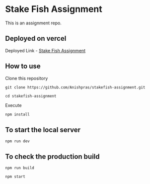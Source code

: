 # Stake Fish Assignment

This is an assignment repo.

## Deployed on vercel

Deployed Link - [Stake Fish Assignment](https://stakefish-assignment.vercel.app/)

## How to use

Clone this repository

```
git clone https://github.com/Anishpras/stakefish-assignment.git
```
```
cd stakefish-assignment
```

Execute 

```bash
npm install
```
## To start the local server
```
npm run dev
```
## To check the production build
```
npm run build
```
```
npm start
```
